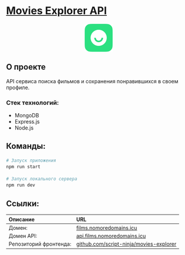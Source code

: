 <h1>
  <a href="http://films.nomoredomains.icu" target="_blank">
    Movies Explorer API
  </a>
</h1>

<p align="center"><img src="./.readme/logo.svg" align="center" alt="logo"></p>

## О проекте
API сервиса поиска фильмов и сохранения понравившихся в своем профиле.

### Стек технологий:
- MongoDB
- Express.js
- Node.js

## Команды:
```bash
# Запуск приложения
npm run start

# Запуск локального сервера
npm run dev
```

## Ссылки:
| Описание | URL |
| :-- | :-- |
| Домен:     | [films.nomoredomains.icu](http://films.nomoredomains.icu) |
| Домен API: | [api.films.nomoredomains.icu](http://api.films.nomoredomains.icu) |
| Репозиторий фронтенда: | [github.com/script-ninja/movies-explorer](https://github.com/script-ninja/movies-explorer) |
